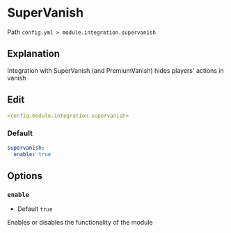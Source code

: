 # SuperVanish
Path `config.yml > module.integration.supervanish`

## Explanation
Integration with SuperVanish (and PremiumVanish) hides players' actions in vanish

## Edit
```yaml
<config.module.integration.supervanish>
```

### Default
```yaml
supervanish:
  enable: true
```

## Options

### `enable`
- Default `true`

Enables or disables the functionality of the module

